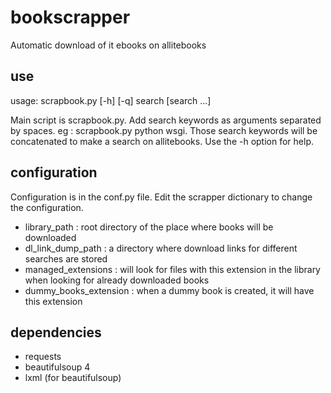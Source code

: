 # bookscrapper
Automatic download of it ebooks on allitebooks

## use

usage: scrapbook.py  \[-h\] \[-q\] search \[search ...\]

Main script is scrapbook.py. Add search keywords as arguments separated by spaces.
eg : scrapbook.py python wsgi. Those search keywords will be concatenated to make a search on allitebooks.
Use the -h option for help.

## configuration
Configuration is in the conf.py file. Edit the scrapper dictionary to change the configuration.
<ul>
    <li>library_path : root directory of the place where books will be downloaded
    <li>dl_link_dump_path : a directory where download links for different searches are stored
    <li>managed_extensions : will look for files with this extension in the library when looking for already
    downloaded books
    <li>dummy_books_extension : when a dummy book is created, it will have this extension
</ul>

## dependencies
<ul>
    <li>requests
    <li>beautifulsoup 4
    <li>lxml (for beautifulsoup)
</ul>

